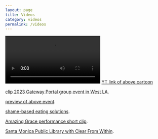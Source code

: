 ```yaml
---
layout: page
title: Videos
category: videos
permalink: /videos
---
```


<!-- ![](assets/img/CD_Toon_cmprs.mp4) -->
<!-- <video src="assets/img/CD_Toon_cmprs.mp4" width="1920/3" height="896/3" controls></video> -->
![](assets/img/CD_Toon_cmprs_mp3Audio.mp4)
[YT link of above cartoon](https://youtu.be/ti6rjyKzUec)

[clip 2023 Gateway Portal group event in West LA](https://www.instagram.com/reel/Cxx0HuYryEv/).

[preview of above event](https://www.instagram.com/reel/Cxs1xMyLJjz/).

[shame-based eating solutions](https://www.instagram.com/reel/Cx-kcddrATN/).

[Amazing Grace performance short clip](https://www.instagram.com/reel/CyEA0jlrT00/).

[Santa Monica Public Library with Clear From Within](https://youtu.be/KrgYSxGSdxQ?si=LSz_aZtdUNFP5jE0).